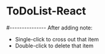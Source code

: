 # ToDoList-React
#---------------
After adding note:
- Single-click to cross out that item
- Double-click to delete that item
